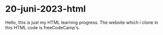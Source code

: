 # 20-juni-2023-html

Hello, this is just my HTML learning progress. The website which i clone in this HTML code is freeCodeCamp's. 
